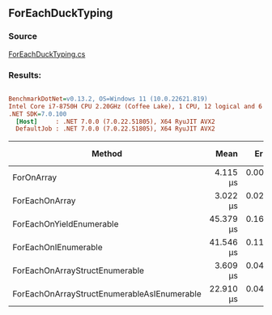 ﻿## ForEachDuckTyping

### Source
[ForEachDuckTyping.cs](../../src/StructLinq.Benchmark/ForEachDuckTyping.cs)

### Results:
``` ini

BenchmarkDotNet=v0.13.2, OS=Windows 11 (10.0.22621.819)
Intel Core i7-8750H CPU 2.20GHz (Coffee Lake), 1 CPU, 12 logical and 6 physical cores
.NET SDK=7.0.100
  [Host]     : .NET 7.0.0 (7.0.22.51805), X64 RyuJIT AVX2
  DefaultJob : .NET 7.0.0 (7.0.22.51805), X64 RyuJIT AVX2


```
|                                      Method |      Mean |     Error |    StdDev | Ratio | RatioSD | Allocated | Alloc Ratio |
|-------------------------------------------- |----------:|----------:|----------:|------:|--------:|----------:|------------:|
|                                  ForOnArray |  4.115 μs | 0.0095 μs | 0.0085 μs |  1.00 |    0.00 |         - |          NA |
|                              ForEachOnArray |  3.022 μs | 0.0297 μs | 0.0278 μs |  0.73 |    0.01 |         - |          NA |
|                    ForEachOnYieldEnumerable | 45.379 μs | 0.1692 μs | 0.1413 μs | 11.03 |    0.03 |      56 B |          NA |
|                        ForEachOnIEnumerable | 41.546 μs | 0.1132 μs | 0.1003 μs | 10.10 |    0.04 |      32 B |          NA |
|              ForEachOnArrayStructEnumerable |  3.609 μs | 0.0409 μs | 0.0362 μs |  0.88 |    0.01 |         - |          NA |
| ForEachOnArrayStructEnumerableAsIEnumerable | 22.910 μs | 0.0430 μs | 0.0403 μs |  5.57 |    0.01 |      72 B |          NA |
